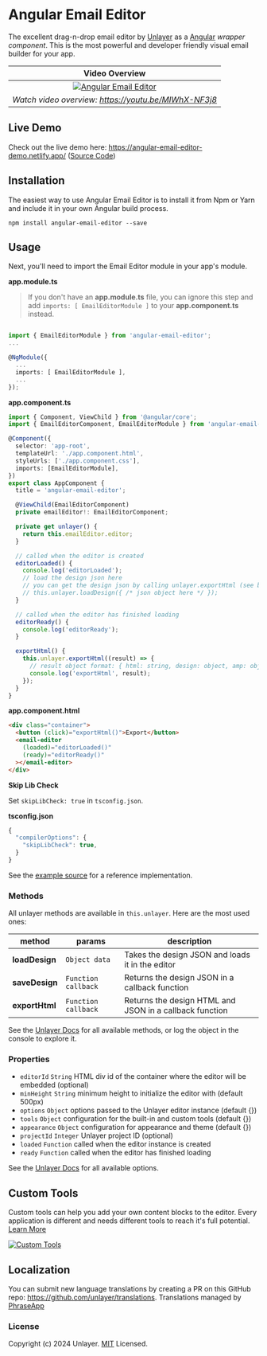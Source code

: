 # Angular Email Editor

The excellent drag-n-drop email editor by [Unlayer](https://unlayer.com/embed) as a [Angular](https://angular.io/) _wrapper component_. This is the most powerful and developer friendly visual email builder for your app.

|                                                           Video Overview                                                            |
| :---------------------------------------------------------------------------------------------------------------------------------: |
| [![Angular Email Editor](https://unroll-assets.s3.amazonaws.com/unlayervideotour.png)](https://www.youtube.com/watch?v=MIWhX-NF3j8) |
|                                        _Watch video overview: https://youtu.be/MIWhX-NF3j8_                                         |

## Live Demo

Check out the live demo here: https://angular-email-editor-demo.netlify.app/ ([Source Code](https://github.com/unlayer/angular-email-editor/tree/master/src))

## Installation

The easiest way to use Angular Email Editor is to install it from Npm or Yarn and include it in your own Angular build process.

```
npm install angular-email-editor --save
```

## Usage

Next, you'll need to import the Email Editor module in your app's module.

**app.module.ts**

> If you don't have an **app.module.ts** file, you can ignore this step and add `imports: [ EmailEditorModule ]` to your **app.component.ts** instead.

```ts

import { EmailEditorModule } from 'angular-email-editor';
...

@NgModule({
  ...
  imports: [ EmailEditorModule ],
  ...
});
```

**app.component.ts**

```ts
import { Component, ViewChild } from '@angular/core';
import { EmailEditorComponent, EmailEditorModule } from 'angular-email-editor';

@Component({
  selector: 'app-root',
  templateUrl: './app.component.html',
  styleUrls: ['./app.component.css'],
  imports: [EmailEditorModule],
})
export class AppComponent {
  title = 'angular-email-editor';

  @ViewChild(EmailEditorComponent)
  private emailEditor!: EmailEditorComponent;

  private get unlayer() {
    return this.emailEditor.editor;
  }

  // called when the editor is created
  editorLoaded() {
    console.log('editorLoaded');
    // load the design json here
    // you can get the design json by calling unlayer.exportHtml (see below)
    // this.unlayer.loadDesign({ /* json object here */ });
  }

  // called when the editor has finished loading
  editorReady() {
    console.log('editorReady');
  }

  exportHtml() {
    this.unlayer.exportHtml((result) => {
      // result object format: { html: string, design: object, amp: object, chunks: object }
      console.log('exportHtml', result);
    });
  }
}
```

**app.component.html**

```html
<div class="container">
  <button (click)="exportHtml()">Export</button>
  <email-editor
    (loaded)="editorLoaded()"
    (ready)="editorReady()"
  ></email-editor>
</div>
```

**Skip Lib Check**

Set `skipLibCheck: true` in `tsconfig.json`.

**tsconfig.json**

```ts
{
  "compilerOptions": {
    "skipLibCheck": true,
  }
}
```

See the [example source](https://github.com/unlayer/angular-email-editor/tree/master/src) for a reference implementation.

### Methods

All unlayer methods are available in `this.unlayer`. Here are the most used ones:

| method         | params              | description                                             |
| -------------- | ------------------- | ------------------------------------------------------- |
| **loadDesign** | `Object data`       | Takes the design JSON and loads it in the editor        |
| **saveDesign** | `Function callback` | Returns the design JSON in a callback function          |
| **exportHtml** | `Function callback` | Returns the design HTML and JSON in a callback function |

See the [Unlayer Docs](https://docs.unlayer.com/) for all available methods, or log the object in the console to explore it.


### Properties

- `editorId` `String` HTML div id of the container where the editor will be embedded (optional)
- `minHeight` `String` minimum height to initialize the editor with (default 500px)
- `options` `Object` options passed to the Unlayer editor instance (default {})
- `tools` `Object` configuration for the built-in and custom tools (default {})
- `appearance` `Object` configuration for appearance and theme (default {})
- `projectId` `Integer` Unlayer project ID (optional)
- `loaded` `Function` called when the editor instance is created
- `ready` `Function` called when the editor has finished loading

See the [Unlayer Docs](https://docs.unlayer.com/) for all available options.

## Custom Tools

Custom tools can help you add your own content blocks to the editor. Every application is different and needs different tools to reach it's full potential. [Learn More](https://docs.unlayer.com/docs/custom-tools)

[![Custom Tools](https://unroll-assets.s3.amazonaws.com/custom_tools.png)](https://docs.unlayer.com/docs/custom-tools)

## Localization

You can submit new language translations by creating a PR on this GitHub repo: https://github.com/unlayer/translations. Translations managed by [PhraseApp](https://phraseapp.com)

### License

Copyright (c) 2024 Unlayer. [MIT](LICENSE) Licensed.
